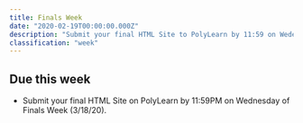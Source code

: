 ```yaml
---
title: Finals Week
date: "2020-02-19T00:00:00.000Z"
description: "Submit your final HTML Site to PolyLearn by 11:59 on Wedensday."
classification: "week"
---
```


## Due this week

- Submit your final HTML Site on PolyLearn by 11:59PM on Wednesday of Finals Week (3/18/20).
